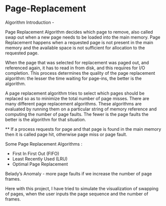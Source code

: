 # Page-Replacement

Algorithm Introduction - 

Page Replacement Algorithm decides which page to remove, also called swap out when a new page needs to be loaded into the main memory. Page Replacement happens when a requested page is not present in the main memory and the available space is not sufficient for allocation to the requested page.

When the page that was selected for replacement was paged out, and referenced again, it has to read in from disk, and this requires for I/O completion. This process determines the quality of the page replacement algorithm: the lesser the time waiting for page-ins, the better is the algorithm.

A page replacement algorithm tries to select which pages should be replaced so as to minimize the total number of page misses. There are many different page replacement algorithms. These algorithms are evaluated by running them on a particular string of memory reference and computing the number of page faults. The fewer is the page faults the better is the algorithm for that situation.

** If a process requests for page and that page is found in the main memory then it is called page hit, otherwise page miss or page fault.

Some Page Replacement Algorithms :

- First In First Out (FIFO)
- Least Recently Used (LRU)
- Optimal Page Replacement

Belady’s Anomaly - more page faults if we increase the number of page frames.

Here with this project, I have tried to simulate the visualization of swapping of pages, when the user inputs the page sequence and the number of frames.
